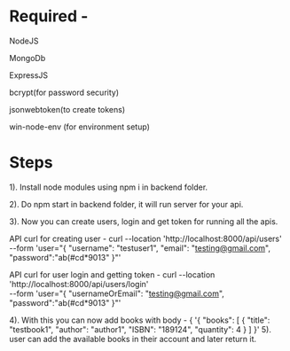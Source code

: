# Required -

NodeJS

MongoDb

ExpressJS

bcrypt(for password security)

jsonwebtoken(to create tokens)

win-node-env (for environment setup)


# Steps

1). Install node modules using npm i in backend folder.

2). Do npm start in backend folder, it will run server for your api.

3). Now you can create users, login and get token for running all the apis.

API curl for creating user - curl --location 'http://localhost:8000/api/users' \
--form 'user="{
    \"username\": \"testuser1\",
    \"email\": \"testing@gmail.com\",
    \"password\":\"ab(#cd*9013\"
}"'

API curl for user login and getting token - curl --location 'http://localhost:8000/api/users/login' \
--form 'user="{
    \"usernameOrEmail\": \"testing@gmail.com\",
    \"password\":\"ab(#cd*9013\"
}"'

 4). With this you can now add books with body - {
    '{
    "books": [
        {
            "title": "testbook1",
            "author": "author1",
            "ISBN": "189124",
            "quantity": 4
        }
    ]
}'
5). user can add the available books in their account and later return it.
        
